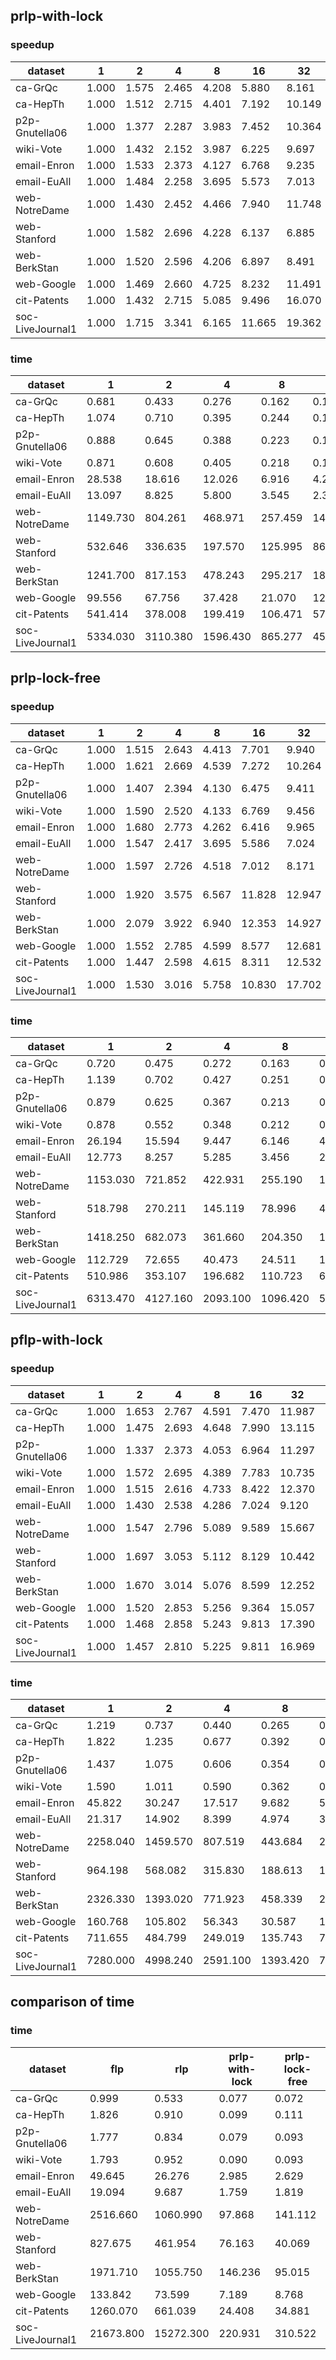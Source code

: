 
## prlp-with-lock

### speedup 

dataset | 1 | 2 | 4 | 8 | 16 | 32 | 56
--- | --- | --- | --- | --- | --- | --- | ---
ca-GrQc | 1.000 | 1.575 | 2.465 | 4.208 | 5.880 | 8.161 | 8.833
ca-HepTh | 1.000 | 1.512 | 2.715 | 4.401 | 7.192 | 10.149 | 10.831
p2p-Gnutella06 | 1.000 | 1.377 | 2.287 | 3.983 | 7.452 | 10.364 | 11.227
wiki-Vote | 1.000 | 1.432 | 2.152 | 3.987 | 6.225 | 9.697 | 8.725
email-Enron | 1.000 | 1.533 | 2.373 | 4.127 | 6.768 | 9.235 | 9.561
email-EuAll | 1.000 | 1.484 | 2.258 | 3.695 | 5.573 | 7.013 | 7.448
web-NotreDame | 1.000 | 1.430 | 2.452 | 4.466 | 7.940 | 11.748 | 11.699
web-Stanford | 1.000 | 1.582 | 2.696 | 4.228 | 6.137 | 6.885 | 6.994
web-BerkStan | 1.000 | 1.520 | 2.596 | 4.206 | 6.897 | 8.491 | 8.383
web-Google | 1.000 | 1.469 | 2.660 | 4.725 | 8.232 | 11.491 | 13.849
cit-Patents | 1.000 | 1.432 | 2.715 | 5.085 | 9.496 | 16.070 | 22.182
soc-LiveJournal1 | 1.000 | 1.715 | 3.341 | 6.165 | 11.665 | 19.362 | 24.143

### time 

dataset | 1 | 2 | 4 | 8 | 16 | 32 | 56
--- | --- | --- | --- | --- | --- | --- | ---
ca-GrQc | 0.681 | 0.433 | 0.276 | 0.162 | 0.116 | 0.083 | 0.077
ca-HepTh | 1.074 | 0.710 | 0.395 | 0.244 | 0.149 | 0.106 | 0.099
p2p-Gnutella06 | 0.888 | 0.645 | 0.388 | 0.223 | 0.119 | 0.086 | 0.079
wiki-Vote | 0.871 | 0.608 | 0.405 | 0.218 | 0.140 | 0.090 | 0.100
email-Enron | 28.538 | 18.616 | 12.026 | 6.916 | 4.216 | 3.090 | 2.985
email-EuAll | 13.097 | 8.825 | 5.800 | 3.545 | 2.350 | 1.867 | 1.759
web-NotreDame | 1149.730 | 804.261 | 468.971 | 257.459 | 144.808 | 97.868 | 98.274
web-Stanford | 532.646 | 336.635 | 197.570 | 125.995 | 86.794 | 77.366 | 76.163
web-BerkStan | 1241.700 | 817.153 | 478.243 | 295.217 | 180.041 | 146.236 | 148.118
web-Google | 99.556 | 67.756 | 37.428 | 21.070 | 12.094 | 8.664 | 7.189
cit-Patents | 541.414 | 378.008 | 199.419 | 106.471 | 57.015 | 33.692 | 24.408
soc-LiveJournal1 | 5334.030 | 3110.380 | 1596.430 | 865.277 | 457.258 | 275.486 | 220.931

## prlp-lock-free

### speedup 

dataset | 1 | 2 | 4 | 8 | 16 | 32 | 56
--- | --- | --- | --- | --- | --- | --- | ---
ca-GrQc | 1.000 | 1.515 | 2.643 | 4.413 | 7.701 | 9.940 | 7.906
ca-HepTh | 1.000 | 1.621 | 2.669 | 4.539 | 7.272 | 10.264 | 9.620
p2p-Gnutella06 | 1.000 | 1.407 | 2.394 | 4.130 | 6.475 | 9.411 | 9.209
wiki-Vote | 1.000 | 1.590 | 2.520 | 4.133 | 6.769 | 9.456 | 8.699
email-Enron | 1.000 | 1.680 | 2.773 | 4.262 | 6.416 | 9.965 | 9.933
email-EuAll | 1.000 | 1.547 | 2.417 | 3.695 | 5.586 | 7.024 | 6.928
web-NotreDame | 1.000 | 1.597 | 2.726 | 4.518 | 7.012 | 8.171 | 6.615
web-Stanford | 1.000 | 1.920 | 3.575 | 6.567 | 11.828 | 12.947 | 10.970
web-BerkStan | 1.000 | 2.079 | 3.922 | 6.940 | 12.353 | 14.927 | 11.503
web-Google | 1.000 | 1.552 | 2.785 | 4.599 | 8.577 | 12.681 | 12.857
cit-Patents | 1.000 | 1.447 | 2.598 | 4.615 | 8.311 | 12.532 | 14.649
soc-LiveJournal1 | 1.000 | 1.530 | 3.016 | 5.758 | 10.830 | 17.702 | 20.332

### time 

dataset | 1 | 2 | 4 | 8 | 16 | 32 | 56
--- | --- | --- | --- | --- | --- | --- | ---
ca-GrQc | 0.720 | 0.475 | 0.272 | 0.163 | 0.093 | 0.072 | 0.091
ca-HepTh | 1.139 | 0.702 | 0.427 | 0.251 | 0.157 | 0.111 | 0.118
p2p-Gnutella06 | 0.879 | 0.625 | 0.367 | 0.213 | 0.136 | 0.093 | 0.095
wiki-Vote | 0.878 | 0.552 | 0.348 | 0.212 | 0.130 | 0.093 | 0.101
email-Enron | 26.194 | 15.594 | 9.447 | 6.146 | 4.083 | 2.629 | 2.637
email-EuAll | 12.773 | 8.257 | 5.285 | 3.456 | 2.286 | 1.819 | 1.844
web-NotreDame | 1153.030 | 721.852 | 422.931 | 255.190 | 164.427 | 141.112 | 174.311
web-Stanford | 518.798 | 270.211 | 145.119 | 78.996 | 43.861 | 40.069 | 47.293
web-BerkStan | 1418.250 | 682.073 | 361.660 | 204.350 | 114.810 | 95.015 | 123.291
web-Google | 112.729 | 72.655 | 40.473 | 24.511 | 13.143 | 8.890 | 8.768
cit-Patents | 510.986 | 353.107 | 196.682 | 110.723 | 61.484 | 40.774 | 34.881
soc-LiveJournal1 | 6313.470 | 4127.160 | 2093.100 | 1096.420 | 582.973 | 356.651 | 310.522

## pflp-with-lock

### speedup 

dataset | 1 | 2 | 4 | 8 | 16 | 32 | 56
--- | --- | --- | --- | --- | --- | --- | ---
ca-GrQc | 1.000 | 1.653 | 2.767 | 4.591 | 7.470 | 11.987 | 12.675
ca-HepTh | 1.000 | 1.475 | 2.693 | 4.648 | 7.990 | 13.115 | 15.691
p2p-Gnutella06 | 1.000 | 1.337 | 2.373 | 4.053 | 6.964 | 11.297 | 13.978
wiki-Vote | 1.000 | 1.572 | 2.695 | 4.389 | 7.783 | 10.735 | 11.849
email-Enron | 1.000 | 1.515 | 2.616 | 4.733 | 8.422 | 12.370 | 13.229
email-EuAll | 1.000 | 1.430 | 2.538 | 4.286 | 7.024 | 9.120 | 9.706
web-NotreDame | 1.000 | 1.547 | 2.796 | 5.089 | 9.589 | 15.667 | 17.469
web-Stanford | 1.000 | 1.697 | 3.053 | 5.112 | 8.129 | 10.442 | 10.793
web-BerkStan | 1.000 | 1.670 | 3.014 | 5.076 | 8.599 | 12.252 | 12.537
web-Google | 1.000 | 1.520 | 2.853 | 5.256 | 9.364 | 15.057 | 15.703
cit-Patents | 1.000 | 1.468 | 2.858 | 5.243 | 9.813 | 17.390 | 22.028
soc-LiveJournal1 | 1.000 | 1.457 | 2.810 | 5.225 | 9.811 | 16.969 | 21.445

### time 

dataset | 1 | 2 | 4 | 8 | 16 | 32 | 56
--- | --- | --- | --- | --- | --- | --- | ---
ca-GrQc | 1.219 | 0.737 | 0.440 | 0.265 | 0.163 | 0.102 | 0.096
ca-HepTh | 1.822 | 1.235 | 0.677 | 0.392 | 0.228 | 0.139 | 0.116
p2p-Gnutella06 | 1.437 | 1.075 | 0.606 | 0.354 | 0.206 | 0.127 | 0.103
wiki-Vote | 1.590 | 1.011 | 0.590 | 0.362 | 0.204 | 0.148 | 0.134
email-Enron | 45.822 | 30.247 | 17.517 | 9.682 | 5.441 | 3.704 | 3.464
email-EuAll | 21.317 | 14.902 | 8.399 | 4.974 | 3.035 | 2.337 | 2.196
web-NotreDame | 2258.040 | 1459.570 | 807.519 | 443.684 | 235.474 | 144.125 | 129.263
web-Stanford | 964.198 | 568.082 | 315.830 | 188.613 | 118.609 | 92.342 | 89.337
web-BerkStan | 2326.330 | 1393.020 | 771.923 | 458.339 | 270.528 | 189.871 | 185.561
web-Google | 160.768 | 105.802 | 56.343 | 30.587 | 17.169 | 10.677 | 10.238
cit-Patents | 711.655 | 484.799 | 249.019 | 135.743 | 72.522 | 40.924 | 32.307
soc-LiveJournal1 | 7280.000 | 4998.240 | 2591.100 | 1393.420 | 742.021 | 429.014 | 339.472

## comparison of time

### time

dataset | flp | rlp | prlp-with-lock | prlp-lock-free
--- | --- | --- | --- | ---
ca-GrQc | 0.999 | 0.533 | 0.077 | 0.072
ca-HepTh | 1.826 | 0.910 | 0.099 | 0.111
p2p-Gnutella06 | 1.777 | 0.834 | 0.079 | 0.093
wiki-Vote | 1.793 | 0.952 | 0.090 | 0.093
email-Enron | 49.645 | 26.276 | 2.985 | 2.629
email-EuAll | 19.094 | 9.687 | 1.759 | 1.819
web-NotreDame | 2516.660 | 1060.990 | 97.868 | 141.112
web-Stanford | 827.675 | 461.954 | 76.163 | 40.069
web-BerkStan | 1971.710 | 1055.750 | 146.236 | 95.015
web-Google | 133.842 | 73.599 | 7.189 | 8.768
cit-Patents | 1260.070 | 661.039 | 24.408 | 34.881
soc-LiveJournal1 | 21673.800 | 15272.300 | 220.931 | 310.522